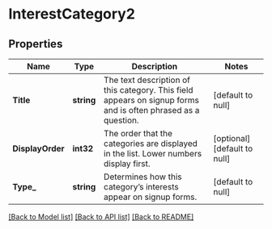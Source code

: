 # InterestCategory2

## Properties
Name | Type | Description | Notes
------------ | ------------- | ------------- | -------------
**Title** | **string** | The text description of this category. This field appears on signup forms and is often phrased as a question. | [default to null]
**DisplayOrder** | **int32** | The order that the categories are displayed in the list. Lower numbers display first. | [optional] [default to null]
**Type_** | **string** | Determines how this category’s interests appear on signup forms. | [default to null]

[[Back to Model list]](../README.md#documentation-for-models) [[Back to API list]](../README.md#documentation-for-api-endpoints) [[Back to README]](../README.md)


